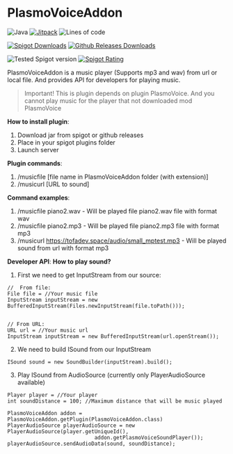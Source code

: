 # PlasmoVoiceAddon

![Java](https://img.shields.io/badge/Java-8%2B-brightgreen)
[![Jitpack](https://jitpack.io/v/U61vashka/PlasmoVoiceAddon.svg)](https://jitpack.io/#U61vashka/PlasmoVoiceAddon) 
![Lines of code](https://img.shields.io/tokei/lines/github/U61vashka/PlasmoVoiceAddon?label=Lines%20of%20code) 

[![Spigot Downloads](https://img.shields.io/spiget/downloads/85325?label=[Spigot]%20Downloads)](https://www.spigotmc.org/resources/plasmovoiceaddon.99253/)
[![Github Releases Downloads](https://img.shields.io/github/downloads/U61vashka/PlasmoVoiceAddon/total?label=[Github]%20Releases%20downloads)](https://github.com/U61vashka/PlasmoVoiceAddon/releases)

![Tested Spigot version](https://img.shields.io/badge/Tested%20on-Spigot%201.16.4-informational)
[![Spigot Rating](https://img.shields.io/spiget/rating/85325?label=[Spigot]%20Rating)](https://www.spigotmc.org/resources/plasmovoiceaddon.99253/) 

PlasmoVoiceAddon is a music player (Supports mp3 and wav) from url or local file. And provides API for developers for playing music.

> Important! This is plugin depends on plugin PlasmoVoice. And you cannot play music for the player that not downloaded mod PlasmoVoice

**How to install plugin**:
   1. Download jar from spigot or github releases
   2. Place in your spigot plugins folder
   3. Launch server

**Plugin commands**:
   1. /musicfile [file name in PlasmoVoiceAddon folder (with extension)]
   2. /musicurl [URL to sound]

**Command examples**:
   1. /musicfile piano2.wav - Will be played file piano2.wav file with format wav
   2. /musicfile piano2.mp3 - Will be played file piano2.mp3 file with format mp3
   3. /musicurl https://tofadev.space/audio/small_mptest.mp3 - Will be played sound from url with format mp3

**Developer API**:
  **How to play sound?**
  1. First we need to get InputStream from our source:
        
    //  From file:
    File file = //Your music file
    InputStream inputStream = new BufferedInputStream(Files.newInputStream(file.toPath()));


    // From URL:
    URL url = //Your music url
    InputStream inputStream = new BufferedInputStream(url.openStream());
  2. We need to build ISound from our InputStream
    
    ISound sound = new SoundBuilder(inputStream).build();

  3. Play ISound from AudioSource (currently only PlayerAudioSource available)
    
    Player player = //Your player
    int soundDistance = 100; //Maximum distance that will be music played

    PlasmoVoiceAddon addon = PlasmoVoiceAddon.getPlugin(PlasmoVoiceAddon.class)
    PlayerAudioSource playerAudioSource = new PlayerAudioSource(player.getUniqueId(),
								addon.getPlasmoVoiceSoundPlayer());
    playerAudioSource.sendAudioData(sound, soundDistance);
      